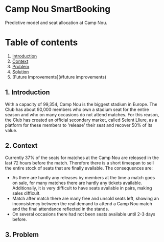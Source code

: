 # Camp Nou SmartBooking
Predictive model and seat allocation at Camp Nou.

# Table of contents
1. [Introduction](#introduction)
2. [Context](#context)
3. [Problem](#problem)
4. [Solution](#data)
5. [Future Improvements](#future improvements)

## 1. Introduction <a name="introduction"></a>
With a capacity of 99,354, Camp Nou is the biggest stadium in Europe. The Club has about 90,000 members who own a stadium seat for the entire season and who on many occasions do not attend matches. For this reason, the Club has created an official secondary market, called Seient Lliure, as a platform for these members to 'release' their seat and recover 50% of its value.

## 2. Context <a name="context"></a>
Currently 37% of the seats for matches at the Camp Nou are released in the last 72 hours before the match. Therefore there is a short timespan to sell the entire stock of seats that are finally available.
The consequences are:
- As there are hardly any releases by members at the time a match goes on sale, for many matches there are hardly any tickets available. Additionally, it is very difficult to have seats available in pairs, making sales difficult.
- Match after match there are many free and unsold seats left, showing an inconsistency between the real demand to attend a Camp Nou match and the final attendance reflected in the stands.
- On several occasions there had not been seats available until 2-3 days before. 

## 3. Problem <a name="problem"></a>
